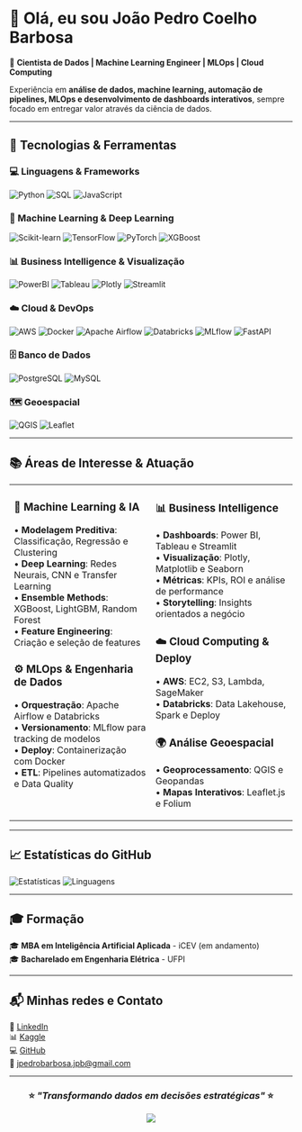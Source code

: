 # 👋 Olá, eu sou João Pedro Coelho Barbosa

🎯 **Cientista de Dados | Machine Learning Engineer | MLOps | Cloud Computing**

Experiência em **análise de dados, machine learning, automação de pipelines, MLOps e desenvolvimento de dashboards interativos**, sempre focado em entregar valor através da ciência de dados.

---

## 🚀 Tecnologias & Ferramentas

### 💻 Linguagens & Frameworks
![Python](https://img.shields.io/badge/Python-3776AB?style=for-the-badge&logo=python&logoColor=white)
![SQL](https://img.shields.io/badge/SQL-4479A1?style=for-the-badge&logo=postgresql&logoColor=white)
![JavaScript](https://img.shields.io/badge/JavaScript-F7DF1E?style=for-the-badge&logo=javascript&logoColor=black)

### 🤖 Machine Learning & Deep Learning
![Scikit-learn](https://img.shields.io/badge/Scikit--learn-F7931E?style=for-the-badge&logo=scikitlearn&logoColor=white)
![TensorFlow](https://img.shields.io/badge/TensorFlow-FF6F00?style=for-the-badge&logo=tensorflow&logoColor=white)
![PyTorch](https://img.shields.io/badge/PyTorch-EE4C2C?style=for-the-badge&logo=pytorch&logoColor=white)
![XGBoost](https://img.shields.io/badge/XGBoost-337AB7?style=for-the-badge&logo=xgboost&logoColor=white)

### 📊 Business Intelligence & Visualização
![PowerBI](https://img.shields.io/badge/PowerBI-F2C811?style=for-the-badge&logo=powerbi&logoColor=black)
![Tableau](https://img.shields.io/badge/Tableau-E97627?style=for-the-badge&logo=tableau&logoColor=white)
![Plotly](https://img.shields.io/badge/Plotly-3F4F75?style=for-the-badge&logo=plotly&logoColor=white)
![Streamlit](https://img.shields.io/badge/Streamlit-FF4B4B?style=for-the-badge&logo=streamlit&logoColor=white)

### ☁️ Cloud & DevOps
![AWS](https://img.shields.io/badge/AWS-232F3E?style=for-the-badge&logo=amazonaws&logoColor=white)
![Docker](https://img.shields.io/badge/Docker-2496ED?style=for-the-badge&logo=docker&logoColor=white)
![Apache Airflow](https://img.shields.io/badge/Apache%20Airflow-017CEE?style=for-the-badge&logo=apacheairflow&logoColor=white)
![Databricks](https://img.shields.io/badge/Databricks-FF3621?style=for-the-badge&logo=databricks&logoColor=white)
![MLflow](https://img.shields.io/badge/MLflow-0194E2?style=for-the-badge&logo=mlflow&logoColor=white)
![FastAPI](https://img.shields.io/badge/FastAPI-009688?style=for-the-badge&logo=fastapi&logoColor=white)

### 🗄️ Banco de Dados
![PostgreSQL](https://img.shields.io/badge/PostgreSQL-336791?style=for-the-badge&logo=postgresql&logoColor=white)
![MySQL](https://img.shields.io/badge/MySQL-4479A1?style=for-the-badge&logo=mysql&logoColor=white)

### 🗺️ Geoespacial
![QGIS](https://img.shields.io/badge/QGIS-589632?style=for-the-badge&logo=qgis&logoColor=white)
![Leaflet](https://img.shields.io/badge/Leaflet-199900?style=for-the-badge&logo=leaflet&logoColor=white)

---

## 📚 Áreas de Interesse & Atuação

<table>
<tr>
<td width="50%" valign="top">

### 🤖 Machine Learning & IA
• **Modelagem Preditiva**: Classificação, Regressão e Clustering  
• **Deep Learning**: Redes Neurais, CNN e Transfer Learning  
• **Ensemble Methods**: XGBoost, LightGBM, Random Forest  
• **Feature Engineering**: Criação e seleção de features

### ⚙️ MLOps & Engenharia de Dados
• **Orquestração**: Apache Airflow e Databricks  
• **Versionamento**: MLflow para tracking de modelos  
• **Deploy**: Containerização com Docker  
• **ETL**: Pipelines automatizados e Data Quality

</td>
<td width="50%" valign="top">

### 📊 Business Intelligence
• **Dashboards**: Power BI, Tableau e Streamlit  
• **Visualização**: Plotly, Matplotlib e Seaborn  
• **Métricas**: KPIs, ROI e análise de performance  
• **Storytelling**: Insights orientados a negócio

### ☁️ Cloud Computing & Deploy
• **AWS**: EC2, S3, Lambda, SageMaker  
• **Databricks**: Data Lakehouse, Spark e Deploy

### 🌍 Análise Geoespacial
• **Geoprocessamento**: QGIS e Geopandas  
• **Mapas Interativos**: Leaflet.js e Folium  


</td>
</tr>
</table>

---

## 📈 Estatísticas do GitHub

![Estatísticas](https://github-readme-stats.vercel.app/api?username=barbosajpc&show_icons=true&theme=tokyonight&hide_border=true)
![Linguagens](https://github-readme-stats.vercel.app/api/top-langs/?username=barbosajpc&layout=compact&theme=tokyonight&hide_border=true)

---

## 🎓 Formação

🎓 **MBA em Inteligência Artificial Aplicada** - iCEV (em andamento)  
🎓 **Bacharelado em Engenharia Elétrica** - UFPI

---

## 📬 Minhas redes e Contato

💼 [LinkedIn](https://www.linkedin.com/in/jo%C3%A3o-pedro-barbosa-697678254/)  
📊 [Kaggle](https://www.kaggle.com/barbosajpc)  
💻 [GitHub](https://github.com/barbosajpc)  
📧 jpedrobarbosa.jpb@gmail.com

---

<div align="center">

### ⭐ *"Transformando dados em decisões estratégicas"* ⭐

![](https://komarev.com/ghpvc/?username=barbosajpc&color=blue&style=flat-square)

</div>
